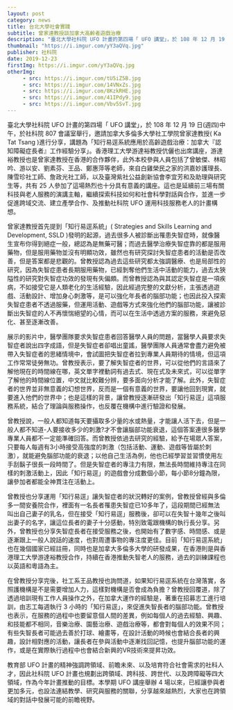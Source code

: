 ```yaml
---
layout: post
category: news
title: 台北大學社會實踐
subtitle: 曾家達教授談加拿大高齡者遊戲治療
description: "臺北大學社科院 UFO 計畫的第四場「 UFO 講堂」，於 108 年 12 月 19 日(週四)中午，於社科院 807 會議室舉行，邀請加拿大多倫多大學社工學院曾家達教授(Ka Tat Tsang)進行分享，講題為「知行易逕系統應用於高齡遊戲治療：加拿大『認知障礙症長者』工作經驗分享」。"
thumbnail: "https://i.imgur.com/yY3aQVq.jpg"
publisher: 社科院
date: 2019-12-23
firstImg: https://i.imgur.com/yY3aQVq.jpg
otherImg:
     - src: https://i.imgur.com/tU5iZ5B.jpg
     - src: https://i.imgur.com/14VNxZs.jpg
     - src: https://i.imgur.com/8KzkRHE.jpg
     - src: https://i.imgur.com/41IPdy9.jpg
     - src: https://i.imgur.com/Vbv5SvT.jpg
---
```

臺北大學社科院 UFO 計畫的第四場「 UFO 講堂」，於 108 年 12 月 19 日(週四)中午，於社科院 807 會議室舉行，邀請加拿大多倫多大學社工學院曾家達教授( Ka Tat Tsang )進行分享，講題為「知行易逕系統應用於高齡遊戲治療：加拿大『認知障礙症長者』工作經驗分享」。香港理工大學游達裕教授伉儷也出席講座，游達裕教授也是曾家達教授在香港的合作夥伴，此外本校參與人員包括了曾敏傑、林昭吟、游以安、劉素芬、王品、鄭惠萍等老師，來自白雞榮民之家的洪嘉妙護理長、陳雪珍社工師、詹政光社工師，以及臺灣紫社公益創新協會李宜芳和及助理與研究生等，共有 25 人參加了這場熱烈也十分具有意義的講座。這也是延續前三場有關科技與老人服務的演講主軸，繼續探索科技如何和社會科學對話與合作，並進一步促進跨域交流、建立產學合作、及推動社科院 UFO 運用科技服務老人的計畫構想。

曾家達教授首先提到「知行易逕系統」( Strategies and Skills Learning and Development, SSLD )發明的起源，過去很多人被診斷出罹患失智症時，就像醫生宣布你得到絕症一般，總認為是無藥可醫；而過去醫學治療失智症靠的都是服用藥物，但是服用藥物並沒有明顯功效，雖然也有研究探討失智症患者的活動是否改善，但是答案都是悲觀的。曾教授認為過去這些研究都太強調醫療、也是局部性的研究，因為失智症患者長期服用藥物，已經剝奪他們生活中活動的能力，過去太狹隘性的研究對失智症功效的發現有失偏頗。而曾教授認為與其認定失智症是一項疾病，不如接受它是人類老化的生活經驗，因此經過完整的文獻分析，主張透過遊戲、活動設計、增加身心刺激等，是可以強化年長者的腦部功能；也因此投入探索失智症患者不透過服藥，但運用活動、遊戲等方式來強化他們的腦部功能，讓被診斷出失智症的人不再懷惴絕望的心情，而可以在生活中透過方案的服務，來避免惡化、甚至逐漸改善。

展示的影片中，醫學團隊要求失智症患者回答醫學人員的問題，當醫學人員要求失智症者說出四字成語，但是失智症者卻唱出童謠，醫學團隊人員通常會盡力避免被帶入失智症者的思緒情境中，會試圖把失智症者拉到專業人員期待的情境，但這項工作常常徒勞無功。曾教授表示，要了解失智症者的世界，可以從他們的言語來了解他現在的時間線在哪，英文單字裡動詞有過去式、現在式及未來式，可以從單字了解他的時間線位置，中文就比較難分辨，要多面向分析才能了解。此外，失智症者的世界並非無意義的幻想世界，反而是一個有意義的世界，要讓他回到現實，就要進入他們的世界中；也是這樣的背景，讓曾教授逐漸研發出「知行易逕」這項服務系統，結合了理論與服務操作，也反覆在機構中進行驗證和發展。

曾教授說，一般人都知道每天要攝取多少量的水或熱量，才能讓人活下去，但是一般人都不知道-人要接收多少的刺激?才不會讓腦部功能衰退，這個答案連很多醫學專業人員都不一定能準確回答。而曾教授依過去研究的經驗，給予在場眾人答案，只要每人每週有3小時接受高強度的刺激（包括活動、運動、遊戲等皆屬於刺激），就能避免腦部功能的衰退；以他自己生活為例，他也已經學習並習慣使用左手刮鬍子很長一段時間了。但是失智症者的專注力有限，無法長時間維持專注在同樣的刺激活動上，因此「知行易逕」的遊戲會分成數個小節，每小節8分鐘為限，讓參加者都能全神貫注在活動上。

曾教授也分享運用「知行易逕」讓失智症者的狀況轉好的案例，曾教授曾經與多倫多一間安養院合作，裡面有一名長者罹患失智症已10多年了，這段期間已經無法叫出自己妻子的乳名，但在接受「知行易逕」服務後，卻可以在失智十幾年之後叫出妻子的名字，讓這位長者的妻子十分感動，特別致電跟機構的執行長分享。另外，曾教授也分享失智症長者在接受服務之後，也開始有了數字感、時間感、或是逐漸跟上一般人說話的速度，也對周遭事物的專注度更佳。目前「知行易逕系統」也在幾個國家已經註冊，同時也是加拿大多倫多大學的研發成果，在香港則是與香港理工大學游達裕教授合作，持續在香港推動失智老人的服務，過去的訓練課程也以英語和粵語為主。

在曾教授分享完後，社工系王品教授也詢問道，如果知行易逕系統在台灣落實，各照護機構是不是需要增加人力，這樣對機構是否會成為負擔？曾教授回覆道，除了透過培訓現有工作人員操作之外，在加拿大運作的經驗是，著重在招募志工進行培訓，由志工每週執行 3 小時的「知行易逕」，來促進失智長者的腦部功能。曾教授也表示，在服務的過程中也要留意個人間的差異，例如每個人的過去經驗、興趣、和技能都不相同，音樂治療、園藝治療、遊戲治療等，都會對每個人的效果不同；有些失智長者可能過去善於打球、繪畫等，在設計活動的時候也會結合長者的興趣，設計相對應的活動，讓長者在參與活動中逐漸找回記憶，也提升腦部功能的運作，或是在實際執行過程中也會結合新興的VR技術來提昇功效。

教育部 UFO 計畫的精神強調跨領域、前瞻未來、以及培育符合社會需求的社科人才，因此社科院 UFO 計畫也規劃出跨領域、跨科技、跨世代、以及跨障礙等四大領域，作為今年計畫推動的目標。本學期 UFO 講座舉辦 4 場以來，已經讓參與者更加多元，也設法連結教學、研究與服務的關聯，分享越來越熱烈，大家也在跨領域的對話中發展可能的前瞻視野。
